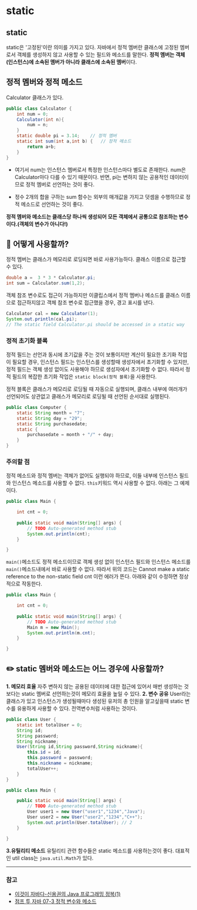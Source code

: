 # static
## static
static은 '고정된'이란 의미를 가지고 있다. 자바에서 정적 멤버란 클래스에 고정된 멤버로서 객체를 생성하지 않고 사용할 수 있는 필드와 메소드를 말한다.
**정적 멤버는 객체(인스턴스)에 소속된 멤버가 아니라 클래스에 소속된 멤버**이다.
## 정적 멤버와 정적 메소드
Calculator 클래스가 있다.
```java
public class Calculator {
	int num = 0;
	Calculator(int n){
		num = n;
	}
	static double pi = 3.14;	// 정적 멤버
	static int sum(int a,int b) {	// 정적 메소드
		return a+b;
	}
}
```
- 여기서 num는 인스턴스 멤버로서 특정한 인스턴스마다 별도로 존재한다. num은 Calculator마다 다를 수 있기 때문이다. 
반면, pi는 변하지 않는 공용적인 데이터이므로 정적 멤버로 선언하는 것이 좋다.

- 정수 2개의 합을 구하는 sum 함수는 외부의 매개값을 가지고 덧셈을 수행하므로 정적 메소드로 선언하는 것이 좋다.

**정적 멤버와 메소드는 클래스당 하나씩 생성되어 모든 객체에서 공통으로 참조하는 변수이다.(객체의 변수가 아니다!)**

## 💬 어떻게 사용할까?
정적 멤버는 클래스가 메모리로 로딩되면 바로 사용가능하다. 
클래스 이름으로 접근할 수 있다.
```java
double a =  3 * 3 * Calculator.pi;
int sum = Calculator.sum(1,2);
```
객체 참조 변수로도 접근이 가능하지만 이클립스에서 정적 멤버나 메소드를 클래스 이름으로 접근하지않고 객체 참조 변수로 접근했을 경우, 경고 표시를 낸다.
```java
Calculator cal = new Calculator(1);
System.out.println(cal.pi);	
// The static field Calculator.pi should be accessed in a static way
```
### 정적 초기화 블록
정적 필드는 선언과 동시에 초기값을 주는 것이 보통이지만 계산이 필요한 초기화 작업이 필요할 경우,  인스턴스 필드는 인스턴스를 생성할때 생성자에서 초기화할 수 있지만, 정적 필드는 객체 생성 없이도 사용해야 하므로 생성자에서 초기화할 수 없다. 
따라서 정적 필드의 복잡한 초기화 작업은 ``static block(정적 블록)``을 사용한다.

정적 블록은 클래스가 메모리로 로딩될 때 자동으로 실행되며, 클래스 내부에 여러개가 선언되어도 상관없고 클래스가 메모리로 로딩될 때 선언된 순서대로 실행된다.
```java
public class Computer {
	static String month = "7";
	static String day = "29";
	static String purchasedate;
	static {
		purchasedate = month + "/" + day;
	}
}
```
### 주의할 점
정적 메소드와 정적 멤버는 객체가 없어도 실행되야 하므로, 이들 내부에 인스턴스 필드와 인스턴스 메소드를 사용할 수 없다. ``this``키워드 역시 사용할 수 없다.
아래는 그 예제이다.
```java
public class Main {

	int cnt = 0;
	
	public static void main(String[] args) {
		// TODO Auto-generated method stub
		System.out.println(cnt);
	}

}
```
``main()``메소드도 정적 메소드이므로 객체 생성 없이 인스턴스 필드와 인스턴스 메소드를 ``main()``메소드내에서 바로 사용할 수 없다. 따라서 위의 코드는 Cannot make a static reference to the non-static field cnt 이런 에러가 뜬다.
아래와 같이 수정하면 정상적으로 작동한다.
```java
public class Main {

	int cnt = 0;
	
	public static void main(String[] args) {
		// TODO Auto-generated method stub
		Main m = new Main();
		System.out.println(m.cnt);
	}

}
```
## ✏️ static 멤버와 메소드는 어느 경우에 사용할까?
**1. 메모리 효율**
자주 변하지 않는 공용된 데이터에 대한 접근에 있어서 매번 생성하는 것보다는 static 멤버로 선언하는것이 메모리 효율을 높일 수 있다.
**2. 변수 공유**
User라는 클래스가 있고 인스턴스가 생성될때마다 생성된 유저의 총 인원을 알고싶을때 static 변수를 유용하게 사용할 수 있다. 전역변수처럼 사용하는 것이다.
```java
public class User {
	static int totalUser = 0;
	String id;
	String password;
	String nickname;
	User(String id,String password,String nickname){
		this.id = id;
		this.password = password;
		this.nickname = nickname;
		totalUser++;
	}
}
```
```java
public class Main {

	public static void main(String[] args) {
		// TODO Auto-generated method stub
		User user1 = new User("user1","1234","Java");
		User user2 = new User("user2","1234","C++");
		System.out.println(User.totalUser);	// 2
	}

}
```
**3.유틸리티 메소드**
유틸리티 관련 함수들은 static 메소드를 사용하는것이 좋다.
대표적인 util class는 ``java.util.Math``가 있다.

---
### 참고
- [이것이 자바다-신용권의 Java 프로그래밍 정복(1)]("https://www.hanbit.co.kr/store/books/look.php?p_code=B1460673937")
- [점프 투 자바 07-3 정적 변수와 메소드]("https://wikidocs.net/228")
